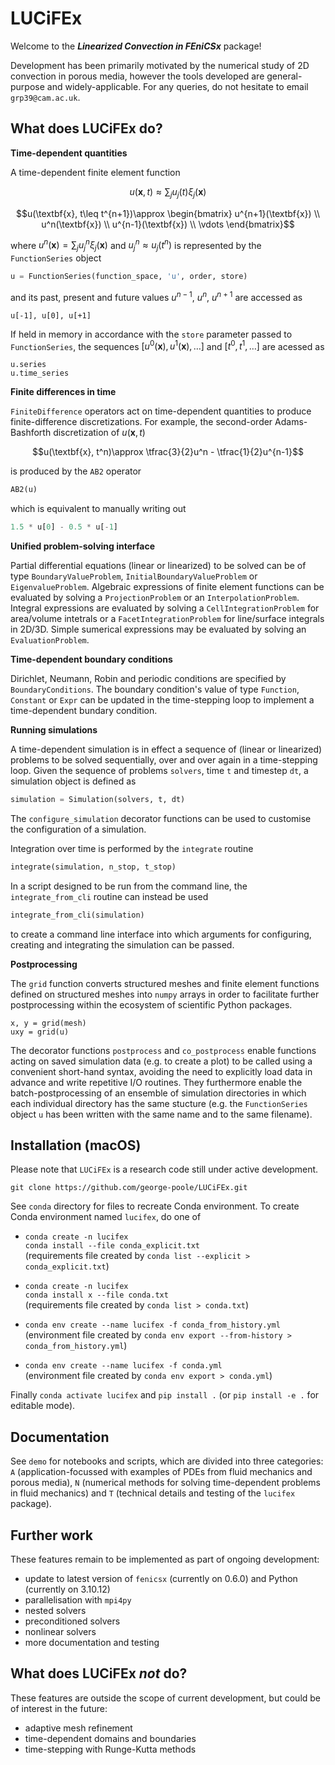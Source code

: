 # LUCiFEx

Welcome to the ***Linearized Convection in FEniCSx*** package! 

Development has been primarily motivated by the numerical study of 2D convection in porous media, however the tools developed are general-purpose and widely-applicable. For any queries, do not hesitate to email `grp39@cam.ac.uk`.

## What does LUCiFEx do?

**Time-dependent quantities**

A time-dependent finite element function 

$$u(\textbf{x},t)\approx\sum_ju_j(t)\xi_j(\textbf{x})$$

$$u(\textbf{x}, t\leq t^{n+1})\approx
\begin{bmatrix}
u^{n+1}(\textbf{x}) \\
u^n(\textbf{x}) \\
u^{n-1}(\textbf{x}) \\
\vdots
\end{bmatrix}$$

where $u^n(\textbf{x})=\sum_ju_j^n\xi_j(\textbf{x})$ and $u_j^n\approx u_j(t^n)$ is represented by the `FunctionSeries` object

```python
u = FunctionSeries(function_space, 'u', order, store)
```

and its past, present and future values $u^{n-1}$, $u^n$, $u^{n+1}$ are accessed as
```
u[-1], u[0], u[+1]
```

If held in memory in accordance with the `store` parameter passed to `FunctionSeries`, the sequences $[u^0(\textbf{x}), u^1(\textbf{x}), \dots]$ and $[t^0, t^1, \dots]$ are acessed as
```
u.series
u.time_series
```

**Finite differences in time**

`FiniteDifference` operators act on time-dependent quantities to produce finite-difference discretizations. For example, the second-order Adams-Bashforth discretization of $u(\textbf{x}, t)$ 

$$u(\textbf{x}, t^n)\approx \tfrac{3}{2}u^n - \tfrac{1}{2}u^{n-1}$$

is produced by the  `AB2` operator
```python
AB2(u)
```

which is equivalent to manually writing out
```python
1.5 * u[0] - 0.5 * u[-1]
```

**Unified problem-solving interface**

Partial differential equations (linear or linearized) to be solved can be of type `BoundaryValueProblem`, `InitialBoundaryValueProblem` or `EigenvalueProblem`. Algebraic expressions of finite element functions can be evaluated by solving a `ProjectionProblem` or an `InterpolationProblem`. Integral expressions are evaluated by solving a `CellIntegrationProblem` for area/volume intetrals or a `FacetIntegrationProblem` for line/surface integrals in 2D/3D.  Simple sumerical expressions may be evaluated by solving an `EvaluationProblem`. 

**Time-dependent boundary conditions**

Dirichlet, Neumann, Robin and periodic conditions are specified by `BoundaryConditions`. The boundary condition's value of type `Function`, `Constant` or `Expr` can be updated in the time-stepping loop to implement a time-dependent bundary condition. 

**Running simulations**

A time-dependent simulation is in effect a sequence of (linear or linearized) problems to be solved sequentially, over and over again in a time-stepping loop. Given the sequence of problems `solvers`, time  `t` and timestep `dt`, a simulation object is defined as

```python
simulation = Simulation(solvers, t, dt)
```

The `configure_simulation` decorator functions can be used to customise the configuration of a simulation.

Integration over time is performed by the `integrate` routine

```python
integrate(simulation, n_stop, t_stop)
```

In a script designed to be run from the command line, the `integrate_from_cli` routine can instead be used

```python
integrate_from_cli(simulation)
```

to create a command line interface into which arguments for configuring, creating and integrating the simulation can be passed.

**Postprocessing**

The `grid` function converts structured meshes and finite element functions defined on structured meshes into `numpy` arrays in order to facilitate further postprocessing within the ecosystem of scientific Python packages.

```
x, y = grid(mesh)
uxy = grid(u)
```

The decorator functions `postprocess` and `co_postprocess` enable functions acting on saved simulation data (e.g. to create a plot) to be called using a convenient short-hand syntax, avoiding the need to explicitly load data in advance and write repetitive I/O routines. They furthermore enable the batch-postprocessing of an ensemble of simulation directories in which each individual directory has the same stucture (e.g. the `FunctionSeries` object `u` has been written with the same name and to the same filename).

## Installation (macOS)

Please note that `LUCiFEx` is a research code still under active development.

`git clone https://github.com/george-poole/LUCiFEx.git`

See `conda` directory for files to recreate Conda environment. To create Conda environment named `lucifex`, do one of

* `conda create -n lucifex` <br>
`conda install --file conda_explicit.txt` <br>
(requirements file created by `conda list --explicit > conda_explicit.txt`)

* `conda create -n lucifex` <br>
`conda install x --file conda.txt` <br>
(requirements file created by `conda list > conda.txt`)

* `conda env create --name lucifex -f conda_from_history.yml` <br>
(environment file created by `conda env export --from-history > conda_from_history.yml`)

* `conda env create --name lucifex -f conda.yml` <br>
(environment file created by `conda env export > conda.yml`)

Finally `conda activate lucifex` and `pip install .` (or `pip install -e .` for editable mode).

## Documentation

See `demo` for notebooks and scripts, which are divided into three categories: `A` (application-focussed with examples of PDEs from fluid mechanics and porous media), `N` (numerical methods for solving time-dependent problems in fluid mechanics) and `T` (technical details and testing of the `lucifex` package).

## Further work

These features remain to be implemented as part of ongoing development:

+ update to latest version of `fenicsx` (currently on 0.6.0) and Python (currently on 3.10.12)
+ parallelisation with `mpi4py`
+ nested solvers
+ preconditioned solvers
+ nonlinear solvers
+ more documentation and testing

## What does LUCiFEx *not* do?

These features are outside the scope of current development, but could be of interest in the future:

+ adaptive mesh refinement
+ time-dependent domains and boundaries
+ time-stepping with Runge-Kutta methods